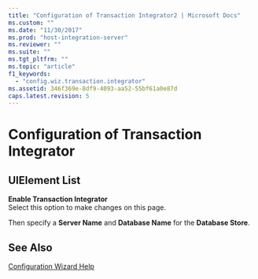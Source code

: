 ```yaml
---
title: "Configuration of Transaction Integrator2 | Microsoft Docs"
ms.custom: ""
ms.date: "11/30/2017"
ms.prod: "host-integration-server"
ms.reviewer: ""
ms.suite: ""
ms.tgt_pltfrm: ""
ms.topic: "article"
f1_keywords: 
  - "config.wiz.transaction.integrator"
ms.assetid: 346f369e-8df9-4093-aa52-55bf61a0e87d
caps.latest.revision: 5
---
```

# Configuration of Transaction Integrator
## UIElement List  
 **Enable Transaction Integrator**  
 Select this option to make changes on this page.  
  
 Then specify a **Server Name** and **Database Name** for the **Database Store**.  
  
## See Also  
 [Configuration Wizard Help](../core/configuration-wizard-help1.md)